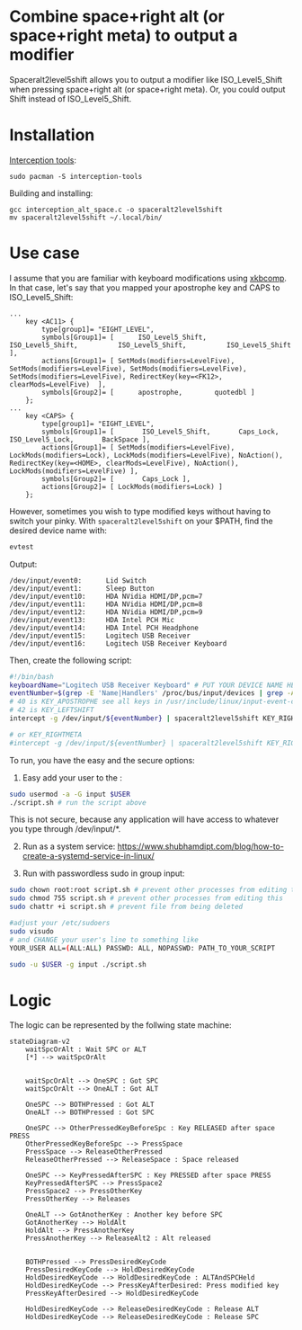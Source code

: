# Combine space+right alt (or space+right meta) to output a modifier

Spaceralt2level5shift allows you to output a modifier like ISO_Level5_Shift when pressing space+right alt (or space+right meta). Or, you could output Shift instead of ISO_Level5_Shift.

# Installation

[Interception tools](https://gitlab.com/interception/linux/tools):
```
sudo pacman -S interception-tools
```

Building and installing:
```
gcc interception_alt_space.c -o spaceralt2level5shift
mv spaceralt2level5shift ~/.local/bin/
```

# Use case

I assume that you are familiar with keyboard modifications using [xkbcomp](https://linux.die.net/man/1/xkbcomp). In that case, let's say that you mapped your apostrophe key and CAPS to ISO_Level5_Shift:

```
...
    key <AC11> {
        type[group1]= "EIGHT_LEVEL",
        symbols[Group1]= [      ISO_Level5_Shift,        ISO_Level5_Shift,          ISO_Level5_Shift,          ISO_Level5_Shift ],
        actions[Group1]= [ SetMods(modifiers=LevelFive), SetMods(modifiers=LevelFive), SetMods(modifiers=LevelFive), SetMods(modifiers=LevelFive), RedirectKey(key=<FK12>, clearMods=LevelFive)  ],
        symbols[Group2]= [      apostrophe,        quotedbl ]
    };
...
    key <CAPS> {
        type[group1]= "EIGHT_LEVEL",
        symbols[Group1]= [       ISO_Level5_Shift,       Caps_Lock,       ISO_Level5_Lock,       BackSpace ],
        actions[Group1]= [ SetMods(modifiers=LevelFive), LockMods(modifiers=Lock), LockMods(modifiers=LevelFive), NoAction(), RedirectKey(key=<HOME>, clearMods=LevelFive), NoAction(), LockMods(modifiers=LevelFive) ],
        symbols[Group2]= [       Caps_Lock ],
        actions[Group2]= [ LockMods(modifiers=Lock) ]
    };
```

However, sometimes you wish to type modified keys without having to switch your pinky. With ``spaceralt2level5shift`` on your $PATH, find the desired device name with:

```bash
evtest
```

Output:
```out
/dev/input/event0:      Lid Switch
/dev/input/event1:      Sleep Button
/dev/input/event10:     HDA NVidia HDMI/DP,pcm=7
/dev/input/event11:     HDA NVidia HDMI/DP,pcm=8
/dev/input/event12:     HDA NVidia HDMI/DP,pcm=9
/dev/input/event13:     HDA Intel PCH Mic
/dev/input/event14:     HDA Intel PCH Headphone
/dev/input/event15:     Logitech USB Receiver
/dev/input/event16:     Logitech USB Receiver Keyboard
```

Then, create the following script:

```bash
#!/bin/bash
keyboardName="Logitech USB Receiver Keyboard" # PUT YOUR DEVICE NAME HERE
eventNumber=$(grep -E 'Name|Handlers' /proc/bus/input/devices | grep -A 2 "$keyboardName" | grep event | awk '{print $5}') 
# 40 is KEY_APOSTROPHE see all keys in /usr/include/linux/input-event-codes.h
# 42 is KEY_LEFTSHIFT
intercept -g /dev/input/${eventNumber} | spaceralt2level5shift KEY_RIGHTALT 40 | uinput -d /dev/input/${eventNumber}

# or KEY_RIGHTMETA
#intercept -g /dev/input/${eventNumber} | spaceralt2level5shift KEY_RIGHTMETA 40 | uinput -d /dev/input/${eventNumber}
```

To run, you have the easy and the secure options:

1. Easy add your user to the :

```bash
sudo usermod -a -G input $USER
./script.sh # run the script above
```

This is not secure, because any application will have access to whatever you type
through /dev/input/*.

2. Run as a system service: https://www.shubhamdipt.com/blog/how-to-create-a-systemd-service-in-linux/

3. Run with passwordless sudo in group input:

```bash
sudo chown root:root script.sh # prevent other processes from editing this
sudo chmod 755 script.sh # prevent other processes from editing this
sudo chattr +i script.sh # prevent file from being deleted

#adjust your /etc/sudoers
sudo visudo
# and CHANGE your user's line to something like
YOUR_USER ALL=(ALL:ALL) PASSWD: ALL, NOPASSWD: PATH_TO_YOUR_SCRIPT

sudo -u $USER -g input ./script.sh
```

# Logic

The logic can be represented by the follwing state machine:

```mermaid
stateDiagram-v2
    waitSpcOrAlt : Wait SPC or ALT
    [*] --> waitSpcOrAlt


    waitSpcOrAlt --> OneSPC : Got SPC
    waitSpcOrAlt --> OneALT : Got ALT

    OneSPC --> BOTHPressed : Got ALT
    OneALT --> BOTHPressed : Got SPC

    OneSPC --> OtherPressedKeyBeforeSpc : Key RELEASED after space PRESS
    OtherPressedKeyBeforeSpc --> PressSpace
    PressSpace --> ReleaseOtherPressed
    ReleaseOtherPressed --> ReleaseSpace : Space released

    OneSPC --> KeyPressedAfterSPC : Key PRESSED after space PRESS
    KeyPressedAfterSPC --> PressSpace2
    PressSpace2 --> PressOtherKey
    PressOtherKey --> Releases

    OneALT --> GotAnotherKey : Another key before SPC
    GotAnotherKey --> HoldAlt
    HoldAlt --> PressAnotherKey
    PressAnotherKey --> ReleaseAlt2 : Alt released


    BOTHPressed --> PressDesiredKeyCode
    PressDesiredKeyCode --> HoldDesiredKeyCode
    HoldDesiredKeyCode --> HoldDesiredKeyCode : ALTAndSPCHeld
    HoldDesiredKeyCode --> PressKeyAfterDesired: Press modified key
    PressKeyAfterDesired --> HoldDesiredKeyCode

    HoldDesiredKeyCode --> ReleaseDesiredKeyCode : Release ALT
    HoldDesiredKeyCode --> ReleaseDesiredKeyCode : Release SPC
```
